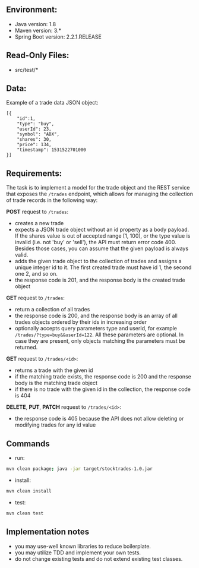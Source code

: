 ## Environment:
- Java version: 1.8
- Maven version: 3.*
- Spring Boot version: 2.2.1.RELEASE

## Read-Only Files:
- src/test/*

## Data:
Example of a trade data JSON object:
```
[{
    "id":1,
    "type": "buy",
    "userId": 23,
    "symbol": "ABX",
    "shares": 30,
    "price": 134,
    "timestamp": 1531522701000
}]
```

## Requirements:
The task is to implement a model for the trade object and the REST service that exposes the `/trades` endpoint, which allows for managing the collection of trade records in the following way:

**POST** request to `/trades`:

- creates a new trade
- expects a JSON trade object without an id property as a body payload. If the shares value is out of accepted range [1, 100], or the type value is invalid (i.e. not 'buy' or 'sell'), the API must return error code 400. Besides those cases, you can assume that the given payload is always valid.
- adds the given trade object to the collection of trades and assigns a unique integer id to it. The first created trade must have id 1, the second one 2, and so on.
- the response code is 201, and the response body is the created trade object

**GET** request to `/trades`:

- return a collection of all trades
- the response code is 200, and the response body is an array of all trades objects ordered by their ids in increasing order
- optionally accepts query parameters type and userId, for example `/trades/?type=buy&&userId=122`. All these parameters are optional. In case they are present, only objects matching the parameters must be returned.

**GET** request to `/trades/<id>`:

- returns a trade with the given id
- if the matching trade exists, the response code is 200 and the response body is the matching trade object
- if there is no trade with the given id in the collection, the response code is 404

**DELETE**, **PUT**, **PATCH** request to `/trades/<id>`:

- the response code is 405 because the API does not allow deleting or modifying trades for any id value

## Commands
- run: 
```bash
mvn clean package; java -jar target/stocktrades-1.0.jar
```
- install: 
```bash
mvn clean install
```
- test: 
```bash
mvn clean test
```

## Implementation notes
- you may use-well known libraries to reduce boilerplate.
- you may utilize TDD and implement your own tests.
- do not change existing tests and do not extend existing test classes.
